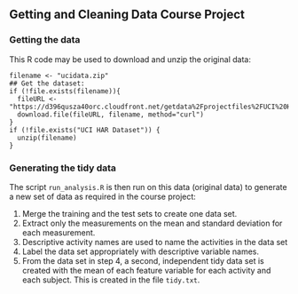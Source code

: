 ## Getting and Cleaning Data Course Project

### Getting the data

This R code may be used to download and unzip the original data:

    filename <- "ucidata.zip"
    ## Get the dataset:
    if (!file.exists(filename)){
      fileURL <- "https://d396qusza40orc.cloudfront.net/getdata%2Fprojectfiles%2FUCI%20HAR%20Dataset.zip"
      download.file(fileURL, filename, method="curl")
    }  
    if (!file.exists("UCI HAR Dataset")) { 
      unzip(filename) 
    }

### Generating the tidy data

The script `run_analysis.R` is then run on this data (original data) to generate a new set of data as required in the course project:

1.  Merge the training and the test sets to create one data set.
2.  Extract only the measurements on the mean and standard deviation for each measurement. 
3.  Descriptive activity names are used to name the activities in the data set
4.  Label the data set appropriately with descriptive variable names. 
5.  From the data set in step 4, a second, independent tidy data set is created with the mean of each feature variable for each activity and each subject. This is created in the file `tidy.txt`.


